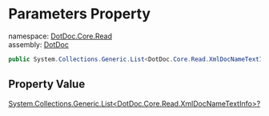 ﻿# Parameters Property

namespace: [DotDoc\.Core\.Read](../../DotDoc.Core.Read.md)<br />
assembly: [DotDoc](../../../DotDoc.md)



```csharp
public System.Collections.Generic.List<DotDoc.Core.Read.XmlDocNameTextInfo>? Parameters { get; set; };
```

## Property Value

[System\.Collections\.Generic\.List\<DotDoc\.Core\.Read\.XmlDocNameTextInfo\>?](https://docs.microsoft.com/dotnet/api/System.Collections.Generic.List-1)

